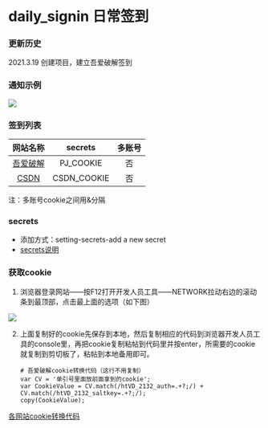 # daily_signin 日常签到

### **更新历史**

2021.3.19  创建项目，建立吾爱破解签到

### **通知示例**

![](https://gitee.com/kxs2018/daily_signin/pic/textcard.png)

### **签到列表**

|                   网站名称                   |   secrets   | 多账号 |
| :------------------------------------------: | :---------: | :----: |
| [吾爱破解](https://www.52pojie.cn/forum.php) |  PJ_COOKIE  |   否   |
|        [CSDN](https://blog.csdn.net/)        | CSDN_COOKIE |   否   |



注：多账号cookie之间用&分隔

### secrets

- 添加方式：setting-secrets-add a new secret
- [secrets说明](https://github.com/lqkxs3608/daily_signin/secrets.md)

### **获取cookie**

1. 浏览器登录网站——按F12打开开发人员工具——NETWORK拉动右边的滚动条到最顶部，点击最上面的选项（如下图）

![](https://gitee.com/shuye72/MyActions/raw/main/icon/jd4.jpg)

2. 上面复制好的cookie先保存到本地，然后复制相应的代码到浏览器开发人员工具的console里，再把cookie复制粘帖到代码里并按enter，所需要的cookie就复制到剪切板了，粘帖到本地备用即可。

   ```
   # 吾爱破解cookie转换代码（这行不用复制）
   var CV = '单引号里面放前面拿到的cookie';
   var CookieValue = CV.match(/htVD_2132_auth=.+?;/) + CV.match(/htVD_2132_saltkey=.+?;/);
   copy(CookieValue);
   ```

[各网站cookie转换代码](https://github.com/lqkxs3608/daily_signin/cookie.md)
